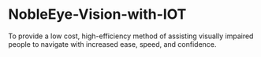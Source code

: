 # NobleEye-Vision-with-IOT
 To provide a low cost, high-efficiency method of assisting visually impaired people to navigate with increased ease, speed, and confidence.
